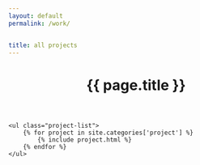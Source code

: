 ```yaml
---
layout: default
permalink: /work/


title: all projects
---
```


<div class="site-section site-section-last">
	<header class="post-header">
		<h1>{{ page.title }}</h1>
	</header>

	<ul class="project-list">
		{% for project in site.categories['project'] %}
			{% include project.html %}
		{% endfor %}
	</ul>
</div>